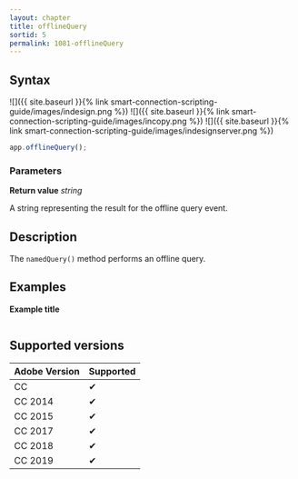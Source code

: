 ```yaml
---
layout: chapter
title: offlineQuery
sortid: 5
permalink: 1081-offlineQuery
---
```

## Syntax

![]({{ site.baseurl }}{% link smart-connection-scripting-guide/images/indesign.png %}) ![]({{ site.baseurl }}{% link smart-connection-scripting-guide/images/incopy.png %}) ![]({{ site.baseurl }}{% link smart-connection-scripting-guide/images/indesignserver.png %})
```javascript
app.offlineQuery();
```

### Parameters

**Return value** *string*

A string representing the result for the offline query event.

## Description

The `namedQuery()` method performs an offline query.

## Examples

**Example title**

```javascript

```

## Supported versions

| Adobe Version | Supported |
|---------------|-----------|
| CC            | ✔         |
| CC 2014       | ✔         |
| CC 2015       | ✔         |
| CC 2017       | ✔         |
| CC 2018       | ✔         |
| CC 2019       | ✔         |
